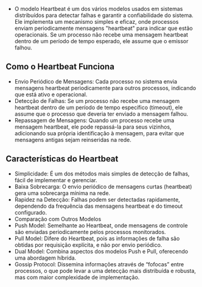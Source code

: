 - O modelo Heartbeat é um dos vários modelos usados em sistemas distribuídos para detectar falhas e garantir a confiabilidade do sistema. Ele implementa um mecanismo simples e eficaz, onde processos enviam periodicamente mensagens "heartbeat" para indicar que estão operacionais. Se um processo não recebe uma mensagem heartbeat dentro de um período de tempo esperado, ele assume que o emissor falhou.

## Como o Heartbeat Funciona

- Envio Periódico de Mensagens: Cada processo no sistema envia mensagens heartbeat periodicamente para outros processos, indicando que está ativo e operacional.
- Detecção de Falhas: Se um processo não recebe uma mensagem heartbeat dentro de um período de tempo específico (timeout), ele assume que o processo que deveria ter enviado a mensagem falhou.
- Repassagem de Mensagens: Quando um processo recebe uma mensagem heartbeat, ele pode repassá-la para seus vizinhos, adicionando sua própria identificação à mensagem, para evitar que mensagens antigas sejam reinseridas na rede.

## Características do Heartbeat

- Simplicidade: É um dos métodos mais simples de detecção de falhas, fácil de implementar e gerenciar.
- Baixa Sobrecarga: O envio periódico de mensagens curtas (heartbeat) gera uma sobrecarga mínima na rede.
- Rapidez na Detecção: Falhas podem ser detectadas rapidamente, dependendo da frequência das mensagens heartbeat e do timeout configurado.
- Comparação com Outros Modelos
- Push Model: Semelhante ao Heartbeat, onde mensagens de controle são enviadas periodicamente pelos processos monitorados.
- Pull Model: Difere do Heartbeat, pois as informações de falha são obtidas por requisição explícita, e não por envio periódico.
- Dual Model: Combina aspectos dos modelos Push e Pull, oferecendo uma abordagem híbrida.
- Gossip Protocol: Dissemina informações através de “fofocas” entre processos, o que pode levar a uma detecção mais distribuída e robusta, mas com maior complexidade de implementação.
